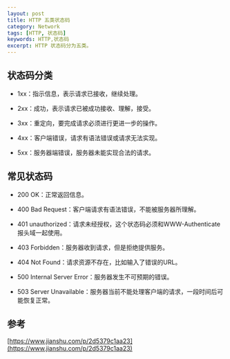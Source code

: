```yaml
---
layout: post
title: HTTP 五类状态码
category: Network
tags: [HTTP, 状态码]
keywords: HTTP,状态码
excerpt: HTTP 状态码分为五类。
---
```


## 状态码分类

* 1xx：指示信息，表示请求已接收，继续处理。

* 2xx：成功，表示请求已被成功接收、理解，接受。

* 3xx：重定向，要完成请求必须进行更进一步的操作。

* 4xx：客户端错误，请求有语法错误或请求无法实现。

* 5xx：服务器端错误，服务器未能实现合法的请求。

## 常见状态码

* 200 OK：正常返回信息。

* 400 Bad Request：客户端请求有语法错误，不能被服务器所理解。

* 401 unauthorized：请求未经授权，这个状态码必须和WWW-Authenticate报头域一起使用。

* 403 Forbidden：服务器收到请求，但是拒绝提供服务。

* 404 Not Found：请求资源不存在，比如输入了错误的URL。

* 500 Internal Server Error：服务器发生不可预期的错误。

* 503 Server Unavailable：服务器当前不能处理客户端的请求，一段时间后可能恢复正常。

## 参考

[https://www.jianshu.com/p/2d5379c1aa23](https://www.jianshu.com/p/2d5379c1aa23)
